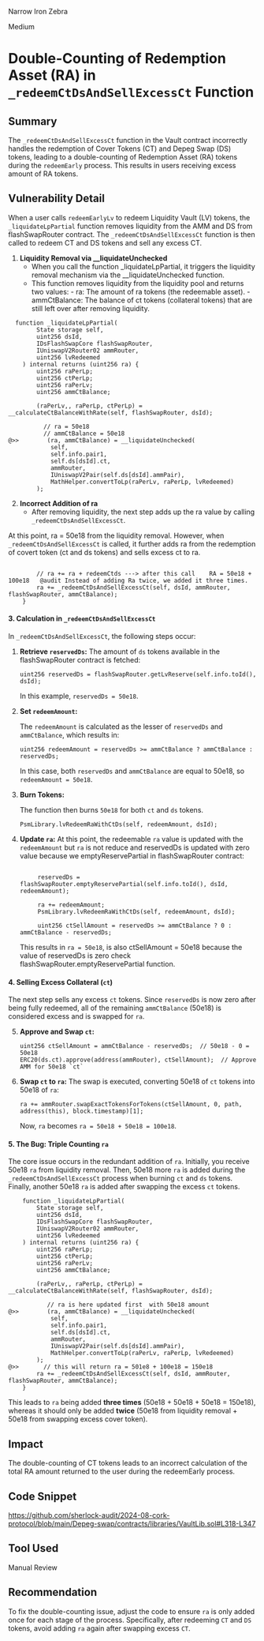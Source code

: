 Narrow Iron Zebra

Medium

# Double-Counting of Redemption Asset (RA) in `_redeemCtDsAndSellExcessCt` Function


## Summary

The `_redeemCtDsAndSellExcessCt` function in the Vault contract incorrectly handles the redemption of Cover Tokens (CT) and Depeg Swap (DS) tokens, leading to a double-counting of Redemption Asset (RA) tokens during the `redeemEarly` process. This results in users receiving excess amount of RA tokens.

## Vulnerability Detail

When a user calls `redeemEarlyLv` to redeem Liquidity Vault (LV) tokens, the `_liquidateLpPartial` function removes liquidity from the AMM and DS from flashSwapRouter contract. The `_redeemCtDsAndSellExcessCt` function is then called to redeem CT and DS tokens and sell any excess CT.

1. **Liquidity Removal via __liquidateUnchecked**
   - When you call the function _liquidateLpPartial, it triggers the liquidity removal mechanism via the __liquidateUnchecked function. 
   - This function removes liquidity from the liquidity pool and returns two values:
          - ra: The amount of ra tokens (the redeemable asset).
          - ammCtBalance: The balance of ct tokens (collateral tokens) that are still left over after removing liquidity.
        
```solidity
  function _liquidateLpPartial(
        State storage self,
        uint256 dsId,
        IDsFlashSwapCore flashSwapRouter,
        IUniswapV2Router02 ammRouter,
        uint256 lvRedeemed
    ) internal returns (uint256 ra) {
        uint256 raPerLp;
        uint256 ctPerLp;
        uint256 raPerLv;
        uint256 ammCtBalance;

        (raPerLv,, raPerLp, ctPerLp) = __calculateCtBalanceWithRate(self, flashSwapRouter, dsId);

          // ra = 50e18
          // ammCtBalance = 50e18
@>>        (ra, ammCtBalance) = __liquidateUnchecked(
            self,
            self.info.pair1,
            self.ds[dsId].ct,
            ammRouter,
            IUniswapV2Pair(self.ds[dsId].ammPair),
            MathHelper.convertToLp(raPerLv, raPerLp, lvRedeemed)
        );
```

2. **Incorrect Addition of ra**
   - After removing liquidity, the next step adds up the ra value by calling `_redeemCtDsAndSellExcessCt`.

At this point, ra = 50e18 from the liquidity removal. However, when `_redeemCtDsAndSellExcessCt` is called, it further adds ra from the redemption of covert token (ct and ds tokens) and sells excess ct to ra.


```solidity
     
        // ra += ra + redeemCtds ---> after this call    RA = 50e18 + 100e18   @audit Instead of adding Ra twice, we added it three times.
        ra += _redeemCtDsAndSellExcessCt(self, dsId, ammRouter, flashSwapRouter, ammCtBalance);
    }
```    
#### 3. **Calculation in `_redeemCtDsAndSellExcessCt`**

In `_redeemCtDsAndSellExcessCt`, the following steps occur:

1. **Retrieve `reservedDs`:**
   The amount of `ds` tokens available in the flashSwapRouter contract is fetched:

   ```solidity
   uint256 reservedDs = flashSwapRouter.getLvReserve(self.info.toId(), dsId);
   ```
   In this example, `reservedDs = 50e18`.

2. **Set `redeemAmount`:**
   
   The `redeemAmount` is calculated as the lesser of `reservedDs` and `ammCtBalance`, which results in:
   
   ```solidity
   uint256 redeemAmount = reservedDs >= ammCtBalance ? ammCtBalance : reservedDs;
   ```
   In this case, both `reservedDs` and `ammCtBalance` are equal to 50e18, so `redeemAmount = 50e18`.

3. **Burn Tokens:**
   
   The function then burns `50e18` for both `ct` and `ds` tokens.
   
   ```solidity
   PsmLibrary.lvRedeemRaWithCtDs(self, redeemAmount, dsId);
   ```

4. **Update `ra`:**
   At this point, the redeemable `ra` value is updated with the `redeemAmount` but `ra` is not reduce and reservedDs is updated with zero value because we emptyReservePartial in flashSwapRouter contract:
   
   ```solidity

        reservedDs = flashSwapRouter.emptyReservePartial(self.info.toId(), dsId, redeemAmount);

        ra += redeemAmount;
        PsmLibrary.lvRedeemRaWithCtDs(self, redeemAmount, dsId);

        uint256 ctSellAmount = reservedDs >= ammCtBalance ? 0 : ammCtBalance - reservedDs;

   ```
   This results in `ra = 50e18`, is also ctSellAmount = 50e18 because the value of reservedDs is zero check flashSwapRouter.emptyReservePartial function.


#### 4. **Selling Excess Collateral (`ct`)**

The next step sells any excess `ct` tokens. Since `reservedDs` is now zero after being fully redeemed, all of the remaining `ammCtBalance` (50e18) is considered excess and is swapped for `ra`.

5. **Approve and Swap `ct`:**
   ```solidity
   uint256 ctSellAmount = ammCtBalance - reservedDs;  // 50e18 - 0 = 50e18
   ERC20(ds.ct).approve(address(ammRouter), ctSellAmount);  // Approve AMM for 50e18 `ct`
   ```

6. **Swap `ct` to `ra`:**
   The swap is executed, converting 50e18 of `ct` tokens into 50e18 of `ra`:
   ```solidity
   ra += ammRouter.swapExactTokensForTokens(ctSellAmount, 0, path, address(this), block.timestamp)[1];
   ```
   Now, `ra` becomes `ra = 50e18 + 50e18 = 100e18`.


#### 5. **The Bug: Triple Counting `ra`**

The core issue occurs in the redundant addition of `ra`. Initially, you receive 50e18 `ra` from liquidity removal. Then, 50e18 more `ra` is added during the `_redeemCtDsAndSellExcessCt` process when burning `ct` and `ds` tokens. Finally, another 50e18 `ra` is added after swapping the excess `ct` tokens.

```solidity
    function _liquidateLpPartial(
        State storage self,
        uint256 dsId,
        IDsFlashSwapCore flashSwapRouter,
        IUniswapV2Router02 ammRouter,
        uint256 lvRedeemed
    ) internal returns (uint256 ra) {
        uint256 raPerLp;
        uint256 ctPerLp;
        uint256 raPerLv;
        uint256 ammCtBalance;

        (raPerLv,, raPerLp, ctPerLp) = __calculateCtBalanceWithRate(self, flashSwapRouter, dsId);

           // ra is here updated first  with 50e18 amount
@>>        (ra, ammCtBalance) = __liquidateUnchecked(
            self,
            self.info.pair1,
            self.ds[dsId].ct,
            ammRouter,
            IUniswapV2Pair(self.ds[dsId].ammPair),
            MathHelper.convertToLp(raPerLv, raPerLp, lvRedeemed)
        );
@>>       // this will return ra = 501e8 + 100e18 = 150e18
        ra += _redeemCtDsAndSellExcessCt(self, dsId, ammRouter, flashSwapRouter, ammCtBalance);
    }
```
This leads to `ra` being added **three times** (50e18 + 50e18 + 50e18 = 150e18), whereas it should only be added **twice** (50e18 from liquidity removal + 50e18 from swapping excess cover token).

## Impact

The double-counting of CT tokens leads to an incorrect calculation of the total RA amount returned to the user during the redeemEarly process.

## Code Snippet

https://github.com/sherlock-audit/2024-08-cork-protocol/blob/main/Depeg-swap/contracts/libraries/VaultLib.sol#L318-L347

## Tool Used

Manual Review

## Recommendation

To fix the double-counting issue, adjust the code to ensure `ra` is only added once for each stage of the process. Specifically, after redeeming `CT` and `DS` tokens, avoid adding `ra` again after swapping excess `CT`.